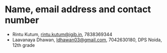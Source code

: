 # Name, email address and contact number
- Rintu Kutum, rintu.kutum@igib.in, 7838369344
- Laavanaya Dhawan, ldhawan03@gmail.com, 7042630180, DPS Noida, 12th grade

